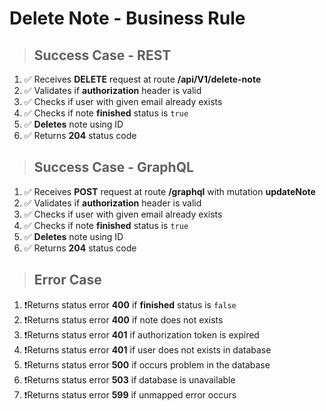 # Delete Note - Business Rule

> ## Success Case - REST

1.  ✅ Receives **DELETE** request at route **/api/V1/delete-note**
2.  ✅ Validates if **authorization** header is valid
3.  ✅ Checks if user with given email already exists
4.  ✅ Checks if note **finished** status is `true`
5.  ✅ **Deletes** note using ID
6.  ✅ Returns **204** status code

> ## Success Case - GraphQL

1.  ✅ Receives **POST** request at route **/graphql** with mutation **updateNote**
2.  ✅ Validates if **authorization** header is valid
3.  ✅ Checks if user with given email already exists
4.  ✅ Checks if note **finished** status is `true`
5.  ✅ **Deletes** note using ID
6.  ✅ Returns **204** status code

> ## Error Case

1. ❗Returns status error **400** if **finished** status is `false`
2. ❗Returns status error **400** if note does not exists
3. ❗Returns status error **401** if authorization token is expired
4. ❗Returns status error **401** if user does not exists in database
5. ❗Returns status error **500** if occurs problem in the database
6. ❗Returns status error **503** if database is unavailable
7. ❗Returns status error **599** if unmapped error occurs
